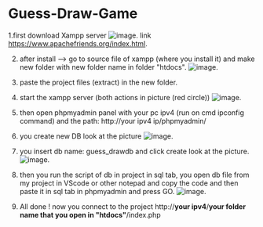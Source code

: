 # Guess-Draw-Game


1.first download Xampp server
![image](https://user-images.githubusercontent.com/70447976/155571996-b40a7257-b656-44f4-b221-f262130a43bb.png).
link https://www.apachefriends.org/index.html.

2. after install --> go to source file of xampp (where you install it) and make new folder with new folder name in folder "htdocs".
![image](https://user-images.githubusercontent.com/70447976/155572521-b3c8fea1-7069-48a2-b297-c87242bda6cb.png).

3. paste the project files (extract) in the new folder.

4. start the xampp server (both actions in picture (red circle))
![image](https://user-images.githubusercontent.com/70447976/155572759-31733af3-27ec-4fad-b7a7-f30c76b6779f.png).

5. then open phpmyadmin panel with your pc ipv4 (run on cmd ipconfig command) and the path: http://your ipv4 ip/phpmyadmin/

6. you create new DB look at the picture 
![image](https://user-images.githubusercontent.com/70447976/155573368-7897aa21-2e04-46c5-a9ac-c3681d5d8922.png).

7. you insert db name: guess_drawdb and click create look at the picture.
![image](https://user-images.githubusercontent.com/70447976/155573590-e320bb2b-edbb-454c-8948-2952cb041342.png).

8. then you run the script of db in project in sql tab, you open db file from my project in VScode or other notepad and copy the code and then paste it in sql tab in phpmyadmin and press GO.
![image](https://user-images.githubusercontent.com/70447976/155574248-f75c95c8-bc2d-452e-b98b-cc5350d6050d.png).

9. All done ! now you connect to the project http://**your ipv4**/**your folder name that you open in "htdocs"**/index.php


 



